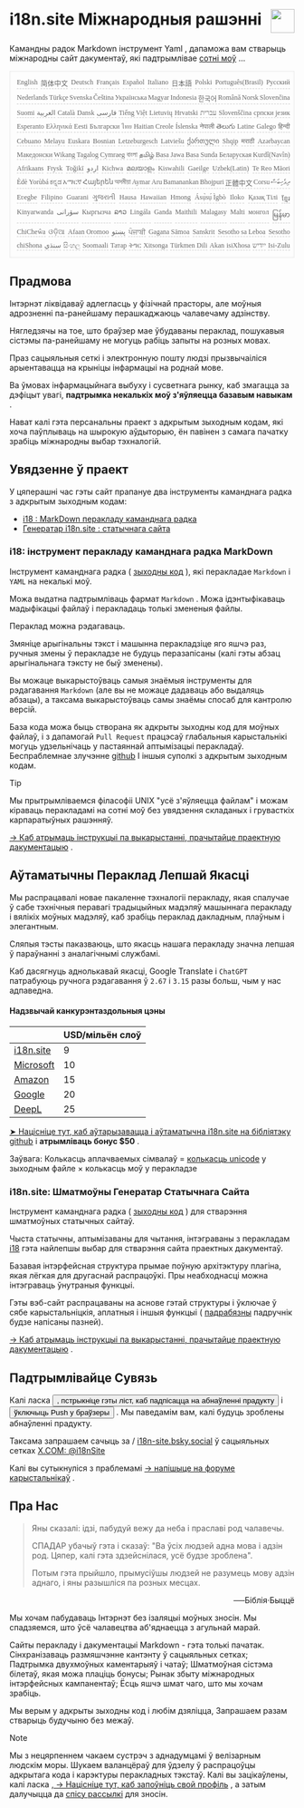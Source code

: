 <h1 style="display:flex;justify-content:space-between">i18n.site Міжнародныя рашэнні<img src="//p.3ti.site/logo.svg" style="user-select:none;margin-top:-1px;width:42px"></h1>

Камандны радок Markdown інструмент Yaml , дапаможа вам стварыць міжнародны сайт дакументаў, які падтрымлівае [сотні моў](/i18/LANG_CODE) ...

<pre class="langli" style="display:flex;flex-wrap:wrap;background:transparent;border:1px solid #eee;font-size:12px;box-shadow:0 0 3px inset #eee;padding:12px 5px 4px 12px;justify-content:space-between;"><style>pre.langli i{font-weight:300;font-family:s;margin-right:2px;margin-bottom:8px;font-style:normal;color:#666;border-bottom:1px dashed #ccc;}</style><i>English</i><i>简体中文</i><i>Deutsch</i><i>Français</i><i>Español</i><i>Italiano</i><i>日本語</i><i>Polski</i><i>Português(Brasil)</i><i>Русский</i><i>Nederlands</i><i>Türkçe</i><i>Svenska</i><i>Čeština</i><i>Українська</i><i>Magyar</i><i>Indonesia</i><i>한국어</i><i>Română</i><i>Norsk</i><i>Slovenčina</i><i>Suomi</i><i>العربية</i><i>Català</i><i>Dansk</i><i>فارسی</i><i>Tiếng Việt</i><i>Lietuvių</i><i>Hrvatski</i><i>עברית</i><i>Slovenščina</i><i>српски језик</i><i>Esperanto</i><i>Ελληνικά</i><i>Eesti</i><i>Български</i><i>ไทย</i><i>Haitian Creole</i><i>Íslenska</i><i>नेपाली</i><i>తెలుగు</i><i>Latine</i><i>Galego</i><i>हिन्दी</i><i>Cebuano</i><i>Melayu</i><i>Euskara</i><i>Bosnian</i><i>Letzeburgesch</i><i>Latviešu</i><i>ქართული</i><i>Shqip</i><i>मराठी</i><i>Azərbaycan</i><i>Македонски</i><i>Wikang Tagalog</i><i>Cymraeg</i><i>বাংলা</i><i>தமிழ்</i><i>Basa Jawa</i><i>Basa Sunda</i><i>Беларуская</i><i>Kurdî(Navîn)</i><i>Afrikaans</i><i>Frysk</i><i>Toğikī</i><i>اردو</i><i>Kichwa</i><i>മലയാളം</i><i>Kiswahili</i><i>Gaeilge</i><i>Uzbek(Latin)</i><i>Te Reo Māori</i><i>Èdè Yorùbá</i><i>ಕನ್ನಡ</i><i>አማርኛ</i><i>Հայերեն</i><i>অসমীয়া</i><i>Aymar Aru</i><i>Bamanankan</i><i>Bhojpuri</i><i>正體中文</i><i>Corsu</i><i>ދިވެހިބަސް</i><i>Eʋegbe</i><i>Filipino</i><i>Guarani</i><i>ગુજરાતી</i><i>Hausa</i><i>Hawaiian</i><i>Hmong</i><i>Ásụ̀sụ́ Ìgbò</i><i>Iloko</i><i>Қазақ Тілі</i><i>ខ្មែរ</i><i>Kinyarwanda</i><i>سۆرانی</i><i>Кыргызча</i><i>ລາວ</i><i>Lingála</i><i>Ganda</i><i>Maithili</i><i>Malagasy</i><i>Malti</i><i>монгол</i><i>မြန်မာ</i><i>ChiCheŵa</i><i>ଓଡ଼ିଆ</i><i>Afaan Oromoo</i><i>پښتو</i><i>ਪੰਜਾਬੀ</i><i>Gagana Sāmoa</i><i>Sanskrit</i><i>Sesotho sa Leboa</i><i>Sesotho</i><i>chiShona</i><i>سنڌي</i><i>සිංහල</i><i>Soomaali</i><i>Татар</i><i>ትግር</i><i>Xitsonga</i><i>Türkmen Dili</i><i>Akan</i><i>isiXhosa</i><i>ייִדיש</i><i>Isi-Zulu</i></pre>

## Прадмова

Інтэрнэт ліквідаваў адлегласць у фізічнай прасторы, але моўныя адрозненні па-ранейшаму перашкаджаюць чалавечаму адзінству.

Нягледзячы на тое, што браўзер мае ўбудаваны пераклад, пошукавыя сістэмы па-ранейшаму не могуць рабіць запыты на розных мовах.

Праз сацыяльныя сеткі і электронную пошту людзі прызвычаіліся арыентавацца на крыніцы інфармацыі на роднай мове.

Ва ўмовах інфармацыйнага выбуху і сусветнага рынку, каб змагацца за дэфіцыт увагі, **падтрымка некалькіх моў з'яўляецца базавым навыкам** .

Нават калі гэта персанальны праект з адкрытым зыходным кодам, які хоча паўплываць на шырокую аўдыторыю, ён павінен з самага пачатку зрабіць міжнародны выбар тэхналогій.

## <a rel=id href="#project" id="project"></a> Увядзенне ў праект

У цяперашні час гэты сайт прапануе два інструменты каманднага радка з адкрытым зыходным кодам:

* [i18 : MarkDown перакладу каманднага радка](/i18/feature)
* [Генератар i18n.site : статычнага сайта](/i18n.site)

### <a rel=id href="#i18" id="i18"></a> i18: інструмент перакладу каманднага радка MarkDown

Інструмент каманднага радка ( [зыходны код](https://github.com/i18n-site/rust/tree/main/i18) ), які перакладае `Markdown` і `YAML` на некалькі моў.

Можа выдатна падтрымліваць фармат `Markdown` . Можа ідэнтыфікаваць мадыфікацыі файлаў і перакладаць толькі змененыя файлы.

Пераклад можна рэдагаваць.

Змяніце арыгінальны тэкст і машынна перакладзіце яго яшчэ раз, ручныя змены ў перакладзе не будуць перазапісаны (калі гэты абзац арыгінальнага тэксту не быў зменены).

Вы можаце выкарыстоўваць самыя знаёмыя інструменты для рэдагавання `Markdown` (але вы не можаце дадаваць або выдаляць абзацы), а таксама выкарыстоўваць самы знаёмы спосаб для кантролю версій.

База кода можа быць створана як адкрыты зыходны код для моўных файлаў, і з дапамогай `Pull Request` працэсаў глабальныя карыстальнікі могуць удзельнічаць у пастаяннай аптымізацыі перакладаў. Беспраблемнае злучэнне [github](//github.com) І іншыя суполкі з адкрытым зыходным кодам.

> [!TIP]
> Мы прытрымліваемся філасофіі UNIX "усё з'яўляецца файлам" і можам кіраваць перакладамі на сотні моў без увядзення складаных і грувасткіх карпаратыўных рашэнняў.

[→ Каб атрымаць інструкцыі па выкарыстанні, прачытайце праектную дакументацыю](/i18) .

## Аўтаматычны Пераклад Лепшай Якасці

Мы распрацавалі новае пакаленне тэхналогіі перакладу, якая спалучае ў сабе тэхнічныя перавагі традыцыйных мадэляў машыннага перакладу і вялікіх моўных мадэляў, каб зрабіць пераклад дакладным, плаўным і элегантным.

Сляпыя тэсты паказваюць, што якасць нашага перакладу значна лепшая ў параўнанні з аналагічнымі службамі.

Каб дасягнуць аднолькавай якасці, Google Translate і `ChatGPT` патрабуюць ручнога рэдагавання ў `2.67` і `3.15` разы больш, чым у нас адпаведна.

#### <a rel=id href="#price" id="price"></a> Надзвычай канкурэнтаздольныя цэны

|                                                                                   | USD/мільён слоў |
| --------------------------------------------------------------------------------- | ------------- |
| [i18n.site](https://i18n.site)                                                    | 9             |
| [Microsoft](https://azure.microsoft.com/pricing/details/cognitive-services/translator) | 10            |
| [Amazon](https://aws.amazon.com/translate/pricing)                                | 15            |
| [Google](https://cloud.google.com/translate/pricing)                                | 20            |
| [DeepL](https://www.deepl.com/zh/pro#developer)                                  | 25            |

[➤ Націсніце тут, каб аўтарызавацца і аўтаматычна i18n.site на бібліятэку github](https://github.com/login/oauth/authorize?client_id=Ov23liuGAmK0plc9FgB3&amp;scope=user:email,user:follow,public_repo) і **атрымліваць бонус $50** .

Заўвага: Колькасць аплачваемых сімвалаў = [колькасць unicode](https://en.wikipedia.org/wiki/Unicode) у зыходным файле × колькасць моў у перакладзе

### i18n.site: Шматмоўны Генератар Статычнага Сайта

Інструмент каманднага радка ( [зыходны код](https://github.com/i18n-site/rust/tree/main/i18n-site) ) для стварэння шматмоўных статычных сайтаў.

Чыста статычны, аптымізаваны для чытання, інтэграваны з перакладам [i18](#i18) гэта найлепшы выбар для стварэння сайта праектных дакументаў.

Базавая інтэрфейсная структура прымае поўную архітэктуру плагіна, якая лёгкая для другаснай распрацоўкі. Пры неабходнасці можна інтэграваць ўнутраныя функцыі.

Гэты вэб-сайт распрацаваны на аснове гэтай структуры і ўключае ў сябе карыстальніцкія, аплатныя і іншыя функцыі ( [падрабязны](/i18n.site/c/src) падручнік будзе напісаны пазней).

[→ Каб атрымаць інструкцыі па выкарыстанні, прачытайце праектную дакументацыю](/i18n.site) .

## Падтрымлівайце Сувязь

Калі ласка <button onclick="mailsub()">, пстрыкніце гэты ліст, каб падпісацца на абнаўленні прадукту</button> і <button onclick="webpush()">ўключыць Push у браўзеры</button> . Мы паведамім вам, калі будуць зроблены абнаўленні прадукту.

Таксама запрашаем сачыць за / [i18n-site.bsky.social](https://bsky.app/profile/i18n-site.bsky.social) ў сацыяльных сетках [X.COM: @i18nSite](https://x.com/i18nSite)

Калі вы сутыкнуліся з праблемамі [→ напішыце на форуме карыстальнікаў](https://groups.google.com/u/1/g/i18n) .

## Пра Нас

> Яны сказалі: ідзі, пабудуй вежу да неба і праславі род чалавечы.
>
> СПАДАР убачыў гэта і сказаў: "Ва ўсіх людзей адна мова і адзін род. Цяпер, калі гэта здзейснілася, усё будзе зроблена".
>
> Потым гэта прыйшло, прымусіўшы людзей не разумець мову адзін аднаго, і яны разышліся па розных месцах.

<p style="text-align:right">──Біблія·Быццё</p>

Мы хочам пабудаваць Інтэрнэт без ізаляцыі моўных зносін.
Мы спадзяемся, што ўсё чалавецтва аб'яднаецца з агульнай марай.

Сайты перакладу і дакументацыі Markdown - гэта толькі пачатак.
Сінхранізаваць размяшчэнне кантэнту ў сацыяльных сетках;
Падтрымка двухмоўных каментарыяў і чатаў;
Шматмоўная сістэма білетаў, якая можа плаціць бонусы;
Рынак збыту міжнародных інтэрфейсных кампанентаў;
Ёсць яшчэ шмат чаго, што мы хочам зрабіць.

Мы верым у адкрыты зыходны код і любім дзяліцца,
Запрашаем разам стварыць будучыню без межаў.

> [!NOTE]
> Мы з нецярпеннем чакаем сустрэч з аднадумцамі ў велізарным людскім моры.
> Шукаем валанцёраў для ўдзелу ў распрацоўцы адкрытага кода і карэктуры перакладных тэкстаў.
> Калі вы зацікаўлены, калі ласка [, → Націсніце тут, каб запоўніць свой профіль](https://ggl.link/i18n) , а затым далучыцца да [спісу рассылкі](https://groups.google.com/u/2/g/i18n-site) для зносін.